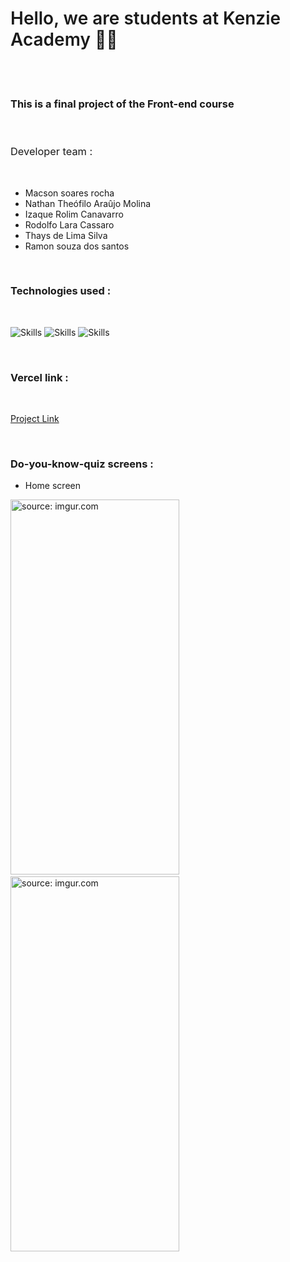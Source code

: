 <h1 style="font-weight: 600"> Hello, we are students at Kenzie Academy 🧑‍💻 </h1>
<br>
<br>

<h3> This is a final project of the Front-end course </h3>

<br>


<h3 style="font-weight: 400">Developer team :</h3>
<br>

* Macson soares rocha
* Nathan Theófilo Araûjo Molina
* Izaque Rolim Canavarro
* Rodolfo Lara Cassaro
* Thays de Lima Silva
* Ramon souza dos santos

<br>

### Technologies used :
<br>

![Skills](https://img.shields.io/badge/React-20232A?style=for-the-badge&logo=react&logoColor=61DAFB)
![Skills](https://img.shields.io/badge/React_Router-CA4245?style=for-the-badge&logo=react-router&logoColor=white)
![Skills](https://img.shields.io/badge/styled--components-DB7093?style=for-the-badge&logo=styled-components&logoColor=white)

<br>

### Vercel link :

<br>

[Project Link](https://....com.br)

<br>

### Do-you-know-quiz screens :

* Home screen

<div>
  <img align="center" <a href="https://imgur.com/8TbbHPO"><img height="600" width="270" src="https://i.imgur.com/8TbbHPO.jpg" title="source: imgur.com" /></a>
  <img align="center" <a href="https://imgur.com/G2pQSRJ"><img height="600" width="270" src="https://i.imgur.com/G2pQSRJ.jpg" title="source: imgur.com" /></a>
  
  
</div>
